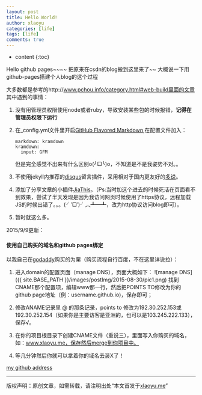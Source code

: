 ```yaml
---
layout: post
title: Hello World!
author: xlaoyu
categories: [life]
tags: [life]
comments: true
---
```


* content
{:toc}

Hello github pages~~~~
把原来在csdn的blog搬到这里来了~~
大概说一下用github-pages搭建个人blog的这个过程



大多数都是参考的http://www.pchou.info/category.html#web-build里面的文章
其中遇到的事情：

1. 没有用管理员权限使用node或者ruby，导致安装某些包的时候报错，**记得在管理员权限下运行**
2. 在_config.yml文件里开启[GitHub Flavored Markdown](https://help.github.com/articles/github-flavored-markdown),在配置文件加入：

    ```
    markdown: kramdown
    kramdown:
      input: GFM
    ```
    但是完全感觉不出来有什么区别o(╯□╰)o，不知道是不是我姿势不对。。
3. 不使用jekyll内推荐的[disqus](https://disqus.com/home/welcome/)留言插件，采用相对于国内更友好的[多说](http://duoshuo.com/)。
4. 添加了分享文章的小插件[JiaThis](http://www.jiathis.com/)。（Ps:当时加这个进去的时候死活在页面看不到效果，尝试了半天发现是因为我访问网页时候使用了https协议，远程加载JS的时候出错了。。。(╯‵□′)╯︵┻━┻，改为http协议访问blog即可）。
5. 暂时就这么多。

2015/9/9更新：
#### 使用自己购买的域名和github pages绑定
以我自己在[godaddy](https://www.godaddy.com/ "godaddy")购买的为栗（购买流程自行百度，不在这里详说拉）：

1. 进入domain的配置页面（manage DNS），页面大概如下：
    ![manage DNS]({{ site.BASE_PATH }}/images/postImg/2015-08-30/pic1.png)
    找到CNAME那个配置项，编辑www那一行，然后把POINTS TO修改为你的github page地址（例：username.github.io)，保存即可；

2. 修改ANAME记录里 @ 的那条记录，points to 修改为192.30.252.153或192.30.252.154（如果你是主要访客是亚洲的，也可以是103.245.222.133），保存√。

3. 在你的项目根目录下创建CNAME文件（重说三），里面写入你购买的域名，如：www.xlaoyu.me，保存然后merge到你项目中。
4. 等几分钟然后你就可以拿着你的域名去装X了！

<a class="btn btn-default" href="https://github.com/Yuliang-Lee">my github address</a>

----------

版权声明：原创文章，如需转载，请注明出处“本文首发于[xlaoyu.me](https://www.xlaoyu.me)”